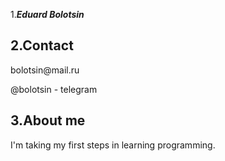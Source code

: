 1.<b><i>Eduard Bolotsin</b></i>
<h2>2.Contact</h2>
   <p>bolotsin@mail.ru</p>
    <p>@bolotsin - telegram</p>
<h2>3.About me</h2>
 <p> I'm taking my first steps in learning programming.<p>
